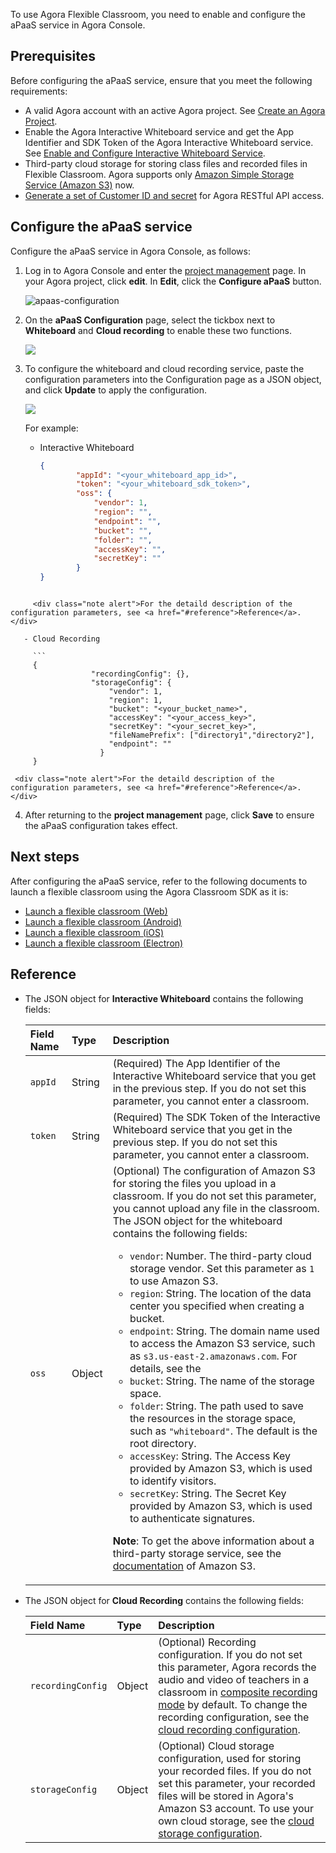 To use Agora Flexible Classroom, you need to enable and configure the aPaaS service in Agora Console.

## Prerequisites

Before configuring the aPaaS service, ensure that you meet the following requirements:

- A valid Agora account with an active Agora project. See [Create an Agora Project](/en/Agora%20Platform/get_appid_token#create-an-agora-project).
- Enable the Agora Interactive Whiteboard service and get the App Identifier and SDK Token of the Agora Interactive Whiteboard service. See [Enable and Configure Interactive Whiteboard Service](/en/whiteboard/enable_whiteboard).
- Third-party cloud storage for storing class files and recorded files in Flexible Classroom. Agora supports only [Amazon Simple Storage Service (Amazon S3)](https://aws.amazon.com/s3/?nc1=h_ls) now.
- [Generate a set of Customer ID and secret](/en/Agora%20Platform/get_appid_token#generate-a-set-of-customer-id-and-secret) for Agora RESTful API access.

## Configure the aPaaS service

Configure the aPaaS service in Agora Console, as follows:

1. Log in to Agora Console and enter the [project management](https://console.agora.io/projects) page. In your Agora project, click **edit**. In **Edit**, click the **Configure aPaaS** button.

   ![apaas-configuration](https://web-cdn.agora.io/docs-files/1618474816680)

2. On the **aPaaS Configuration** page, select the tickbox next to **Whiteboard** and **Cloud recording** to enable these two functions.

   ![](https://web-cdn.agora.io/docs-files/1623305939818)
   
3. To configure the whiteboard and cloud recording service, paste the configuration parameters into the Configuration page as a JSON object, and click **Update** to apply the configuration.

   ![](https://web-cdn.agora.io/docs-files/1623306590863)

   For example:

   - Interactive Whiteboard

     ```json
     {
             "appId": "<your_whiteboard_app_id>",
             "token": "<your_whiteboard_sdk_token>",
             "oss": {
                 "vendor": 1,
                 "region": "",
                 "endpoint": "",
                 "bucket": "",
                 "folder": "",
                 "accessKey": "",
                 "secretKey": ""
             }  
     }
```
     
     <div class="note alert">For the detaild description of the configuration parameters, see <a href="#reference">Reference</a>.</div>
   
   - Cloud Recording
   
     ```
     {
                  "recordingConfig": {},
                  "storageConfig": {
                      "vendor": 1,
                      "region": 1,
                      "bucket": "<your_bucket_name>",
                      "accessKey": "<your_access_key>",
                      "secretKey": "<your_secret_key>",
                      "fileNamePrefix": ["directory1","directory2"],
                      "endpoint": ""
                    }
     }
```
   
     <div class="note alert">For the detaild description of the configuration parameters, see <a href="#reference">Reference</a>.</div>

4. After returning to the **project management** page, click **Save** to ensure the aPaaS configuration takes effect.

## Next steps

After configuring the aPaaS service, refer to the following documents to launch a flexible classroom using the Agora Classroom SDK as it is:

- [Launch a flexible classroom (Web)](./agora_class_quickstart_web?platform=Web)
- [Launch a flexible classroom (Android)](./agora_class_quickstart_android?platform=Android)
- [Launch a flexible classroom (iOS)](./agora_class_quickstart_ios?platform=iOS)
- [Launch a flexible classroom (Electron)](./agora_class_quickstart_electron?platform=Electron)

## Reference

- The JSON object for **Interactive Whiteboard** contains the following fields:

  | Field Name | Type   | Description                                                  |
  | :--------- | :----- | :----------------------------------------------------------- |
  | `appId`    | String | (Required) The App Identifier of the Interactive Whiteboard service that you get in the previous step. If you do not set this parameter, you cannot enter a classroom. |
  | `token`    | String | (Required) The SDK Token of the Interactive Whiteboard service that you get in the previous step. If you do not set this parameter, you cannot enter a classroom. |
  | `oss`      | Object | (Optional) The configuration of Amazon S3 for storing the files you upload in a classroom. If you do not set this parameter, you cannot upload any file in the classroom. The JSON object for the whiteboard contains the following fields:<ul><li>`vendor`: Number. The third-party cloud storage vendor. Set this parameter as `1` to use Amazon S3.</li><li>`region`: String. The location of the data center you specified when creating a bucket.</li><li>`endpoint`: String. The domain name used to access the Amazon S3 service, such as `s3.us-east-2.amazonaws.com`. For details, see the </li><li>`bucket`: String. The name of the storage space.</li><li>`folder`: String. The path used to save the resources in the storage space,  such as `"whiteboard"`. The default is the root directory.</li><li>`accessKey`: String. The Access Key provided by Amazon S3, which is used to identify visitors.</li><li>`secretKey`: String. The Secret Key provided by Amazon S3, which is used to authenticate signatures.</li></ul><p>**Note**: To get the above information about a third-party storage service, see the [documentation](https://docs.aws.amazon.com/AmazonS3/latest/userguide/Welcome.html) of Amazon S3. |


- The JSON object for **Cloud Recording** contains the following fields:

  | Field Name        | Type   | Description                                                  |
  | :---------------- | :----- | :----------------------------------------------------------- |
  | `recordingConfig` | Object | (Optional) Recording configuration. If you do not set this parameter, Agora records the audio and video of teachers in a classroom in [composite recording mode](/en/Agora%20Platform/composite_recording_mode) by default. To change the recording configuration, see the [cloud recording configuration](/en/cloud-recording/cloud_recording_api_rest?platform=RESTful#recordingConfig). |
  | `storageConfig`   | Object | (Optional) Cloud storage configuration, used for storing your recorded files. If you do not set this parameter, your recorded files will be stored in Agora's Amazon S3 account. To use your own cloud storage, see the [cloud storage configuration](/en/cloud-recording/cloud_recording_api_rest?platform=RESTful#storageConfig). |